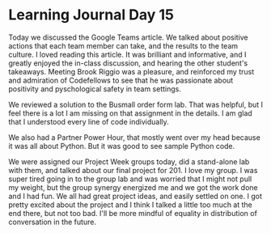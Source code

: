 # Learning Journal Day 15

Today we discussed the Google Teams article. We talked about positive actions that each team member can take, and the results to the team culture. I loved reading this article. It was brilliant and informative, and I greatly enjoyed the in-class discussion, and hearing the other student's takeaways. Meeting Brook Riggio was a pleasure, and reinforced my trust and admiration of Codefellows to see that he was passionate about positivity and pyschological safety in team settings.

We reviewed a solution to the Busmall order form lab. That was helpful, but I feel there is a lot I am missing on that assignment in the details. I am glad that I understood every line of code individually.

We also had a Partner Power Hour, that mostly went over my head because it was all about Python. But it was good to see sample Python code.

We were assigned our Project Week groups today, did a stand-alone lab with them, and talked about our final project for 201. I love my group. I was super tired going in to the group lab and was worried that I might not pull my weight, but the group synergy energized me and we got the work done and I had fun. We all had great project ideas, and easily settled on one. I got pretty excited about the project and I think I talked a little too much at the end there, but not too bad. I'll be more mindful of equality in distribution of conversation in the future.

